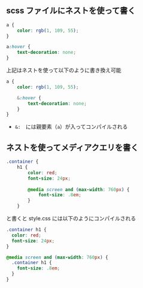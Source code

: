 ## scss ファイルにネストを使って書く

```HTML:style.scss
a {
    color: rgb(1, 109, 55);
}

a:hover {
    text-decoration: none;
}
```

上記はネストを使って以下のように書き換え可能

```HTML:style.scss
a {
    color: rgb(1, 109, 55);

    &:hover {
        text-decoration: none;
    }
}
```

* `&:`　には親要素（`a`）が入ってコンパイルされる

## ネストを使ってメディアクエリを書く

```style.scss
.container {
    h1 {
        color: red;
        font-size: 24px;
    
        @media screen and (max-width: 760px) {
            font-size: .8em;
        }
    }
```

と書くと style.css には以下のようにコンパイルされる

```style.css
.container h1 {
  color: red;
  font-size: 24px;
}

@media screen and (max-width: 760px) {
  .container h1 {
    font-size: .8em;
  }
}
```
